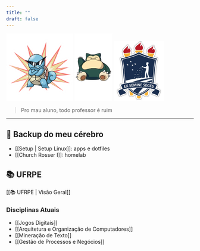 ```yaml
---
title: ""
draft: false
---
```


<img src="./squirtle.png" height="180px" />
<img src="./snorlax.png" height="180px" />
<img src="./ufrpe-logo.png" height="160px" />


> Pro mau aluno, todo professor é ruim

---

## 🧠 Backup do meu cérebro

- [[Setup | Setup Linux]]: apps e dotfiles
- [[Church Rosser I]]: homelab

## 📚 UFRPE


[[📚 UFRPE | Visão Geral]]

### Disciplinas Atuais

- [[Jogos Digitais]]
- [[Arquitetura e Organização de Computadores]]
- [[Mineração de Texto]]
- [[Gestão de Processos e Negócios]]